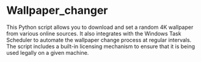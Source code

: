 # Wallpaper_changer
This Python script allows you to download and set a random 4K wallpaper from various online sources. It also integrates with the Windows Task Scheduler to automate the wallpaper change process at regular intervals. The script includes a built-in licensing mechanism to ensure that it is being used legally on a given machine.
